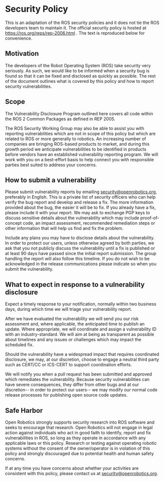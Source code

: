 # Security Policy

This is an adaptation of the ROS security policies and it does not tie the ROS developers team to maintain it.
The official security policy is hosted at https://ros.org/reps/rep-2006.html .
The text is reproduced below for convenience.

## Motivation

The developers of the Robot Operating System (ROS) take security very seriously.
As such, we would like to be informed when a security bug is found so that it can be fixed and disclosed as quickly as possible.
The rest of the document outlines what is covered by this policy and how to report security vulnerabilities.

## Scope

The Vulnerability Disclosure Program outlined here covers all code within the ROS 2 Common Packages as defined in REP 2005.

The ROS Security Working Group may also be able to assist you with reporting vulnerabilities which are not in scope of this policy but which are related to ROS or more generally to robotics.
An increasing number of companies are bringing ROS-based products to market, and during this growth period we anticipate vulnerabilities to be identified in products before vendors have an established vulnerability reporting program.
We will work with you on a best-effort basis to help connect you with responsible parties best suited to address your concerns.

## How to submit a vulnerability

Please submit vulnerability reports by emailing security@openrobotics.org, preferably in English.
This is a private list of security officers who can help verify the bug report and develop and release a fix.
The more information provided about the bug, the easier it will be to fix.
If you already have a fix, please include it with your report.
We may ask to exchange PGP keys to discuss sensitive details about the vulnerability which may include proof-of-concept code, an impact assessment, recommended remediation steps or other information that will help us find and fix the problem.

Include any plans you may have to disclose details about the vulnerability.
In order to protect our users, unless otherwise agreed by both parties, we ask that you not publicly discuss the vulnerability until a fix is published or at least 90 days have passed since the initial report submission.
The group handling the report will also follow this timeline.
If you do not wish to be acknowledged in the release communications please indicate so when you submit the vulnerability.

## What to expect in response to a vulnerability disclosure

Expect a timely response to your notification, normally within two business days, during which time we will triage your vulnerability report.

After we have evaluated the vulnerability we will send you our risk assessment and, where applicable, the anticipated time to publish an update.
Where appropriate, we will coordinate and assign a vulnerability ID with an industry-standard.
We will aim at being as transparent as possible about timelines and any issues or challenges which may impact the scheduled fix.

Should the vulnerability have a widespread impact that requires coordinated disclosure, we may, at our discretion, choose to engage a neutral third party such as CERT/CC or ICS-CERT to support coordination efforts.

We will notify you when a pull request has been submitted and approved which remediates the vulnerability.
Because security vulnerabilities can have severe consequences, they differ from other bugs and at our discretion-- in order to protect our users-- we may modify our normal code release processes for publishing open source code updates.

## Safe Harbor

Open Robotics strongly supports security research into ROS software and seeks to encourage that research.
Open Robotics will not engage in legal action against individuals who act in good faith to identify, report and fix vulnerabilities in ROS, so long as they operate in accordance with any applicable laws or this policy.
Research or testing against operating robotic systems without the consent of the owner/operator is in violation of this policy and strongly discouraged due to potential health and human safety concerns.

If at any time you have concerns about whether your activities are consistent with this policy, please contact us at security@openrobotics.org.
